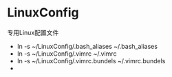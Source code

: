 # LinuxConfig

专用Linux配置文件

* ln -s ~/LinuxConfig/.bash_aliases ~/.bash_aliases
* ln -s ~/LinuxConfig/.vimrc ~/.vimrc
* ln -s ~/LinuxConfig/.vimrc.bundels ~/.vimrc.bundels
*  

